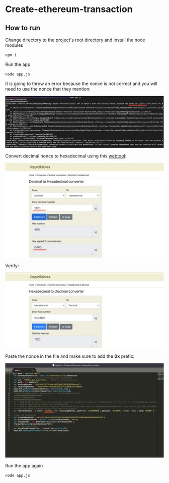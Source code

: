 # Create-ethereum-transaction

## How to run

Change directory to the project's root directory and install the node modules

```
npm i

```

Run the app

```
node app.js
```

It is going to throw an error because the nonce is not correct and you will need to use the nonce that they mention:

![nonce error](https://github.com/andresaaap/Create-ethereum-transaction/blob/master/img/error-nonce.png?raw=true)

Convert decimal nonce to hexadecimal using this [webtool](https://www.rapidtables.com/convert/number/decimal-to-hex.html):

![Decimal to hex converted](https://github.com/andresaaap/Create-ethereum-transaction/blob/master/img/decimal-hex.png?raw=true)

Verify:


![verify hex](https://github.com/andresaaap/Create-ethereum-transaction/blob/master/img/verify-hex.png?raw=true)

Paste the nonce in the file and make sure to add the **0x** prefix:

![paste nonce to file](https://github.com/andresaaap/Create-ethereum-transaction/blob/master/img/paste-nonce.png?raw=true)

Run the app again

```
node app.js
```

